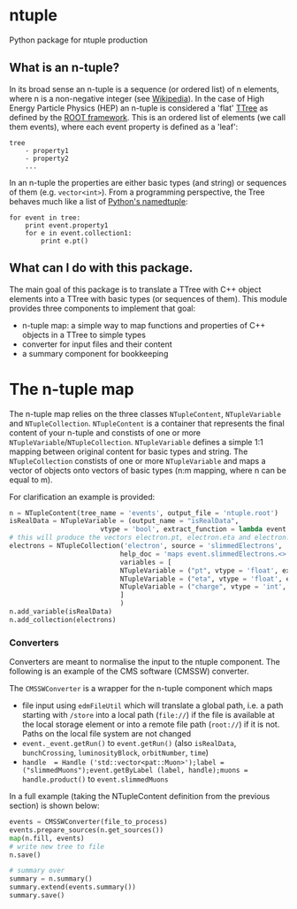 # ntuple
Python package for ntuple production

## What is an n-tuple?
In its broad sense an n-tuple is a sequence (or ordered list) of n elements, where n is a non-negative integer (see [Wikipedia](https://en.wikipedia.org/wiki/Tuple)).
In the case of High Energy Particle Physics (HEP) an n-tuple is considered a 'flat' [TTree](https://root.cern.ch/doc/master/classTTree.html) as defined by the [ROOT framework](https://root.cern.ch/). This is an ordered list of elements (we call them events), where each event property is defined as a 'leaf':
```
tree
	- property1
	- property2
	...
```
In an n-tuple the properties are either basic types (and string) or sequences of them (e.g. `vector<int>`).
From a programming perspective, the Tree behaves much like a list of [Python's namedtuple](https://docs.python.org/2/library/collections.html#collections.namedtuple):
```
for event in tree:
    print event.property1
    for e in event.collection1:
    	print e.pt()
```

## What can I do with this package.
The main goal of this package is to translate a TTree with C++ object elements into a TTree with basic types (or sequences of them).
This module provides three components to implement that goal:
 - n-tuple map: a simple way to map functions and properties of C++ objects in a TTree to simple types
 - converter for input files and their content
 - a summary component for bookkeeping
 

# The n-tuple map
The n-tuple map relies on the three classes `NTupleContent`, `NTupleVariable` and `NTupleCollection`.
`NTupleContent` is a container that represents the final content of your n-tuple and constists of one or more `NTupleVariable`/`NTupleCollection`.
`NTupleVariable` defines a simple 1:1 mapping between original content for basic types and string. The `NTupleCollection` constists of one or more `NTupleVariable` and maps a vector of objects onto vectors of basic types (n:m mapping, where n can be equal to m).

For clarification an example is provided:

```python
n = NTupleContent(tree_name = 'events', output_file = 'ntuple.root')
isRealData = NTupleVariable = (output_name = "isRealData", 
					   vtype = 'bool', extract_function = lambda event: event.isRealData(), help_doc = 'Maps event.isRealData() to event.isRealData')
# this will produce the vectors electron.pt, electron.eta and electron.charge
electrons = NTupleCollection('electron', source = 'slimmedElectrons', 
							help_doc = 'maps event.slimmedElectrons.<> onto event.electron.<> where <> mappings are defined by added NTupleVariables',
							variables = [
							NTupleVariable = ("pt", vtype = 'float', extract_function = lambda e: e.pt(), help_doc = 'electron transverse momentum (pt)'),
					   		NTupleVariable = ("eta", vtype = 'float', extract_function = lambda e: e.eta(), help_doc = 'electron pseudorapidity'),
					   		NTupleVariable = ("charge", vtype = 'int', extract_function = lambda e: e.charge(), help_doc = 'electron charge'),
							]
							)
n.add_variable(isRealData)
n.add_collection(electrons)
```


### Converters
Converters are meant to normalise the input to the ntuple component. The following is an example of the CMS software (CMSSW) converter.

The `CMSSWConverter` is a wrapper for the n-tuple component which maps
 - file input using `edmFileUtil` which will translate a global path, i.e. a path starting with `/store` into a local path (`file://`) if the file is available at the local storage element or into a remote file path (`root://`) if it is not. Paths on the local file system are not changed
 - `event._event.getRun()` to `event.getRun()` (also `isRealData`, `bunchCrossing`, `luminosityBlock`, `orbitNumber`, `time`)
 - `handle  = Handle ('std::vector<pat::Muon>');label = ("slimmedMuons");event.getByLabel (label, handle);muons = handle.product()` to `event.slimmedMuons`
 
 In a full example (taking the NTupleContent definition from the previous section) is shown below:
 ```python
 events = CMSSWConverter(file_to_process)
 events.prepare_sources(n.get_sources())
 map(n.fill, events)
 # write new tree to file
 n.save()
 
 # summary over
 summary = n.summary()
 summary.extend(events.summary())
 summary.save()
 ```

 
 